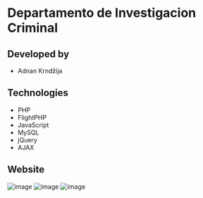 # Departamento de Investigacion Criminal

## Developed by
- Adnan Krndžija

## Technologies
- PHP
- FlightPHP
- JavaScript
- MySQL
- jQuery
- AJAX

## Website
![image](https://user-images.githubusercontent.com/92021913/235363916-3ec27c8e-e00f-403c-8412-972a6d807cdd.png)
![image](https://user-images.githubusercontent.com/92021913/235363949-59143ae3-829d-481a-9cf6-eb8562008f9f.png)
![image](https://user-images.githubusercontent.com/92021913/235363961-3ac7d966-44a2-4eef-a820-680b210fbd52.png)


